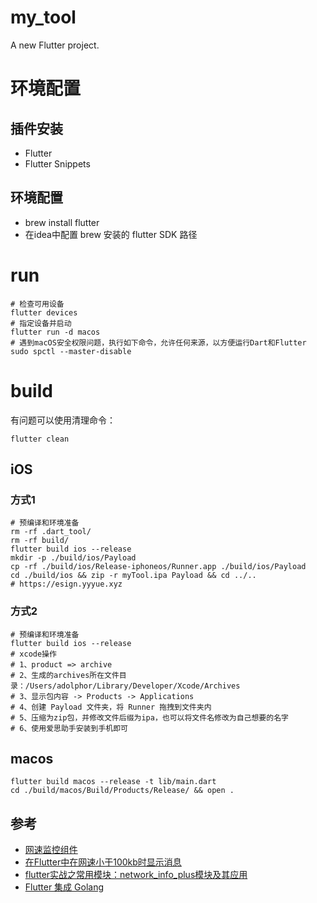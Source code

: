 # my_tool

A new Flutter project.

# 环境配置

## 插件安装
* Flutter
* Flutter Snippets

## 环境配置
* brew install flutter
* 在idea中配置 brew 安装的 flutter SDK 路径

# run
```shell
# 检查可用设备
flutter devices
# 指定设备并启动
flutter run -d macos 
# 遇到macOS安全权限问题，执行如下命令，允许任何来源，以方便运行Dart和Flutter
sudo spctl --master-disable
```

# build

有问题可以使用清理命令：
```shell
flutter clean
```

## iOS

### 方式1
```shell
# 预编译和环境准备
rm -rf .dart_tool/
rm -rf build/
flutter build ios --release
mkdir -p ./build/ios/Payload
cp -rf ./build/ios/Release-iphoneos/Runner.app ./build/ios/Payload
cd ./build/ios && zip -r myTool.ipa Payload && cd ../..
# https://esign.yyyue.xyz
```

### 方式2
```shell
# 预编译和环境准备
flutter build ios --release
# xcode操作
# 1、product => archive
# 2、生成的archives所在文件目录：/Users/adolphor/Library/Developer/Xcode/Archives
# 3、显示包内容 -> Products -> Applications
# 4、创建 Payload 文件夹，将 Runner 拖拽到文件夹内
# 5、压缩为zip包，并修改文件后缀为ipa，也可以将文件名修改为自己想要的名字
# 6、使用爱思助手安装到手机即可
```

## macos
```shell
flutter build macos --release -t lib/main.dart
cd ./build/macos/Build/Products/Release/ && open . 
```


## 参考
* [网速监控组件](https://pub.dev/packages/internet_speed_test)
* [在Flutter中在网速小于100kb时显示消息](https://www.volcengine.com/theme/4768282-R-7-1)
* [flutter实战之常用模块：network_info_plus模块及其应用](https://bbs.huaweicloud.com/blogs/405630)
* [Flutter 集成 Golang ](https://juejin.cn/post/7109806986006364196)

